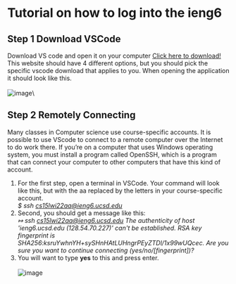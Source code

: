 # Tutorial on how to log into the ieng6
## Step 1 Download VSCode
Download VS code and open it on your computer [Click here to download!](https://code.visualstudio.com/download) This website should have 4 different options, but you should pick the specific vscode download that applies to you. When opening the application it should look like this.
<br />   <br />
![image](https://user-images.githubusercontent.com/56976660/149557528-83f9b43b-5cb6-4b86-8669-5543a20a3bf3.png)\
## Step 2 Remotely Connecting
Many classes in Computer science use course-specific accounts. It is possible to use VScode to connect to a remote computer over the Internet to do work there.
If you’re on a computer that uses Windows operating system, you must install a program called OpenSSH, which is a program that can connect your computer to other computers that have this kind of account.
1. For the first step, open a terminal in VSCode. Your command will look like this, but with the aa replaced by the letters in your course-specific account.
<br /> *$ ssh cs15lwi22aa@ieng6.ucsd.edu* <br />
2. Second, you should get a message like this: 
<br />*⤇ ssh cs15lwi22aa@ieng6.ucsd.edu The authenticity of host 'ieng6.ucsd.edu (128.54.70.227)' can't be established. RSA key fingerprint is SHA256:ksruYwhnYH+sySHnHAtLUHngrPEyZTDl/1x99wUQcec. Are you sure you want to continue connecting (yes/no/[fingerprint])?* <br />
3. You will want to type __yes__ to this and press enter.
<br />   <br />
![image](https://user-images.githubusercontent.com/56976660/149551755-ea8b75fd-165a-44a2-bce3-79773601125b.png)

